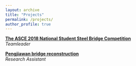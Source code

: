 ```yaml
---
layout: archive
title: "Projects"
permalink: /projects/
author_profile: true
---
```


<b>[The ASCE 2018 National Student Steel Bridge Competition](http://goatman1.github.io/ASCE-2018)</b> <br>
<i>Teamleader</i>

<b>[Pengjiawan bridge reconstruction](http://goatman1.github.io/Pengjiawan)</b> <br>
<i>Research Assistant</i>